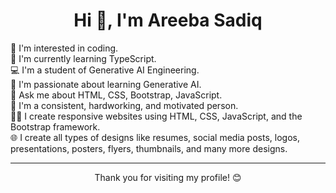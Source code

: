 <h1 align="center">Hi 👋, I'm Areeba Sadiq</h1>


  🌈 I'm interested in coding.<br>
  📗 I'm currently learning TypeScript.<br>
  💻 I'm a student of Generative AI Engineering.<br>
  🌟 I'm passionate about learning Generative AI.<br>
  📜 Ask me about HTML, CSS, Bootstrap, JavaScript.<br>
  🚀 I'm a consistent, hardworking, and motivated person.<br>
  👩‍💻 I create responsive websites using HTML, CSS, JavaScript, and the Bootstrap framework.<br>
  🌐 I create all types of designs like resumes, social media posts, logos, presentations, posters, flyers, thumbnails, and many more designs.

  ---

  
  <p align="center">Thank you for visiting my profile! 😊</p>


<!-- Rest of your README content -->

